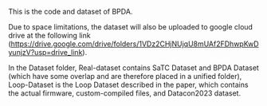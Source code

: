 This is the code and dataset of BPDA.  

Due to space limitations, the dataset will also be uploaded to google cloud drive at the following link (https://drive.google.com/drive/folders/1VDz2CHjNUjqU8mUAf2FDhwpKwDyunjzV?usp=drive_link).  

In the Dataset folder, Real-dataset contains SaTC Dataset and BPDA Dataset (which have some overlap and are therefore placed in a unified folder), Loop-Dataset is the Loop Dataset described in the paper, which contains the actual firmware, custom-compiled files, and Datacon2023 dataset.
